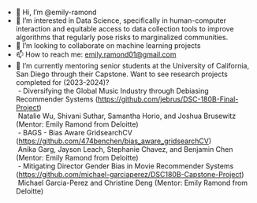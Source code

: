 - 👋 Hi, I’m @emily-ramond
- 👀 I’m interested in Data Science, specifically in human-computer interaction and equitable access to data collection tools to improve algorithms that regularly pose risks to marginalized communities.
- 💞️ I’m looking to collaborate on machine learning projects
- 📫 How to reach me: emily.ramond01@gmail.com
- 🌱 I’m currently mentoring senior students at the University of California, San Diego through their Capstone. Want to see research projects completed for (2023-2024)?<br />
             &nbsp;- Diversifying the Global Music Industry through Debiasing Recommender Systems (https://github.com/jebrus/DSC-180B-Final-Project)<br />
             &nbsp;Natalie Wu, Shivani Suthar, Samantha Horio, and Joshua Brusewitz (Mentor: Emily Ramond from Deloitte)<br />
             &nbsp;- BAGS - Bias Aware GridsearchCV (https://github.com/474benchen/bias_aware_gridsearchCV)<br />
             &nbsp;Anika Garg, Jayson Leach, Stephanie Chavez, and Benjamin Chen (Mentor: Emily Ramond from Deloitte)<br />
             &nbsp;- Mitigating Director Gender Bias in Movie Recommender Systems (https://github.com/michael-garciaperez/DSC180B-Capstone-Project)<br />
             &nbsp;Michael Garcia-Perez and Christine Deng (Mentor: Emily Ramond from Deloitte)
  

<!---
emily-ramond/emily-ramond is a ✨ special ✨ repository because its `README.md` (this file) appears on your GitHub profile.
You can click the Preview link to take a look at your changes.
--->

